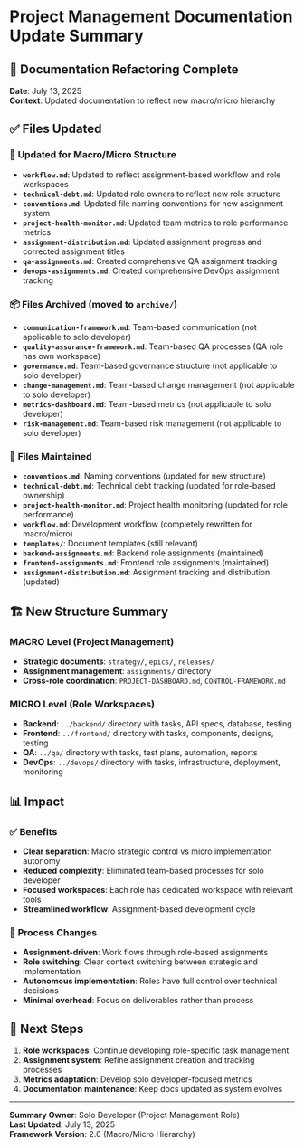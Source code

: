 # Project Management Documentation Update Summary

## 🎯 Documentation Refactoring Complete

**Date**: July 13, 2025  
**Context**: Updated documentation to reflect new macro/micro hierarchy

## ✅ **Files Updated**

### 📝 **Updated for Macro/Micro Structure**
- **`workflow.md`**: Updated to reflect assignment-based workflow and role workspaces
- **`technical-debt.md`**: Updated role owners to reflect new role structure
- **`conventions.md`**: Updated file naming conventions for new assignment system
- **`project-health-monitor.md`**: Updated team metrics to role performance metrics
- **`assignment-distribution.md`**: Updated assignment progress and corrected assignment titles
- **`qa-assignments.md`**: Created comprehensive QA assignment tracking
- **`devops-assignments.md`**: Created comprehensive DevOps assignment tracking

### 📦 **Files Archived** (moved to `archive/`)
- **`communication-framework.md`**: Team-based communication (not applicable to solo developer)
- **`quality-assurance-framework.md`**: Team-based QA processes (QA role has own workspace)
- **`governance.md`**: Team-based governance structure (not applicable to solo developer)
- **`change-management.md`**: Team-based change management (not applicable to solo developer)
- **`metrics-dashboard.md`**: Team-based metrics (not applicable to solo developer)
- **`risk-management.md`**: Team-based risk management (not applicable to solo developer)

### 🔄 **Files Maintained**
- **`conventions.md`**: Naming conventions (updated for new structure)
- **`technical-debt.md`**: Technical debt tracking (updated for role-based ownership)
- **`project-health-monitor.md`**: Project health monitoring (updated for role performance)
- **`workflow.md`**: Development workflow (completely rewritten for macro/micro)
- **`templates/`**: Document templates (still relevant)
- **`backend-assignments.md`**: Backend role assignments (maintained)
- **`frontend-assignments.md`**: Frontend role assignments (maintained)
- **`assignment-distribution.md`**: Assignment tracking and distribution (updated)

## 🏗️ **New Structure Summary**

### MACRO Level (Project Management)
- **Strategic documents**: `strategy/`, `epics/`, `releases/`
- **Assignment management**: `assignments/` directory
- **Cross-role coordination**: `PROJECT-DASHBOARD.md`, `CONTROL-FRAMEWORK.md`

### MICRO Level (Role Workspaces)
- **Backend**: `../backend/` directory with tasks, API specs, database, testing
- **Frontend**: `../frontend/` directory with tasks, components, designs, testing
- **QA**: `../qa/` directory with tasks, test plans, automation, reports
- **DevOps**: `../devops/` directory with tasks, infrastructure, deployment, monitoring

## 📊 **Impact**

### ✅ **Benefits**
- **Clear separation**: Macro strategic control vs micro implementation autonomy
- **Reduced complexity**: Eliminated team-based processes for solo developer
- **Focused workspaces**: Each role has dedicated workspace with relevant tools
- **Streamlined workflow**: Assignment-based development cycle

### 🔄 **Process Changes**
- **Assignment-driven**: Work flows through role-based assignments
- **Role switching**: Clear context switching between strategic and implementation
- **Autonomous implementation**: Roles have full control over technical decisions
- **Minimal overhead**: Focus on deliverables rather than process

## 🎯 **Next Steps**
1. **Role workspaces**: Continue developing role-specific task management
2. **Assignment system**: Refine assignment creation and tracking processes
3. **Metrics adaptation**: Develop solo developer-focused metrics
4. **Documentation maintenance**: Keep docs updated as system evolves

---
**Summary Owner**: Solo Developer (Project Management Role)  
**Last Updated**: July 13, 2025  
**Framework Version**: 2.0 (Macro/Micro Hierarchy)
